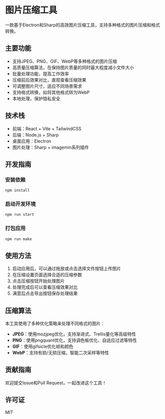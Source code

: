# 图片压缩工具

一款基于Electron和Sharp的高效图片压缩工具，支持多种格式的图片压缩和格式转换。

## 主要功能

- 支持JPEG、PNG、GIF、WebP等多种格式的图片压缩
- 高质量压缩算法，在保持图片质量的同时最大程度减小文件大小
- 批量处理功能，提高工作效率
- 压缩前后效果对比，直观查看压缩效果
- 可调整图片尺寸，适应不同场景需求
- 支持格式转换，如将其他格式转为WebP
- 本地处理，保护隐私安全

## 技术栈

- 前端：React + Vite + TailwindCSS
- 后端：Node.js + Sharp
- 桌面应用：Electron
- 图片处理：Sharp + imagemin系列插件

## 开发指南

### 安装依赖

```bash
npm install
```

### 启动开发环境

```bash
npm run start
```

### 打包应用

```bash
npm run make
```

## 使用方法

1. 启动应用后，可以通过拖放或点击选择文件按钮上传图片
2. 在压缩设置页面选择合适的压缩参数
3. 点击压缩按钮开始处理图片
4. 处理完成后可以查看压缩效果对比
5. 满意后点击导出按钮保存处理结果

## 压缩算法

本工具使用了多种优化策略来处理不同格式的图片：

- **JPEG**：使用mozjpeg优化，支持渐进式、Trellis量化等高级特性
- **PNG**：使用pngquant优化，支持调色板优化、自适应过滤等特性
- **GIF**：使用gifsicle优化帧和颜色
- **WebP**：支持有损/无损压缩，智能二次采样等特性

## 贡献指南

欢迎提交Issue和Pull Request，一起改进这个工具！

## 许可证

MIT 